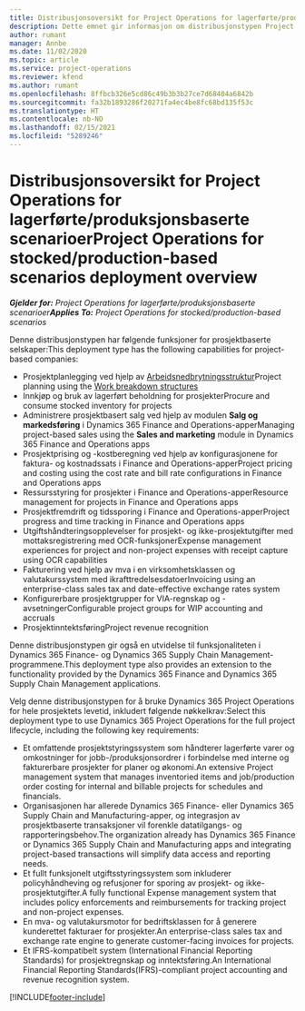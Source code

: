 ```yaml
---
title: Distribusjonsoversikt for Project Operations for lagerførte/produksjonsbaserte scenarioer
description: Dette emnet gir informasjon om distribusjonstypen Project Operations for lagerførte/produksjonsbaserte scenarioer.
author: rumant
manager: Annbe
ms.date: 11/02/2020
ms.topic: article
ms.service: project-operations
ms.reviewer: kfend
ms.author: rumant
ms.openlocfilehash: 8ffbcb326e5cd86c49b3b3b27ce7d68404a6842b
ms.sourcegitcommit: fa32b1893286f20271fa4ec4be8fc68bd135f53c
ms.translationtype: HT
ms.contentlocale: nb-NO
ms.lasthandoff: 02/15/2021
ms.locfileid: "5289246"
---
```

# <a name="project-operations-for-stockedproduction-based-scenarios-deployment-overview"></a><span data-ttu-id="5423a-103">Distribusjonsoversikt for Project Operations for lagerførte/produksjonsbaserte scenarioer</span><span class="sxs-lookup"><span data-stu-id="5423a-103">Project Operations for stocked/production-based scenarios deployment overview</span></span>

<span data-ttu-id="5423a-104">_**Gjelder for:** Project Operations for lagerførte/produksjonsbaserte scenarioer_</span><span class="sxs-lookup"><span data-stu-id="5423a-104">_**Applies To:** Project Operations for stocked/production-based scenarios_</span></span>


<span data-ttu-id="5423a-105">Denne distribusjonstypen har følgende funksjoner for prosjektbaserte selskaper:</span><span class="sxs-lookup"><span data-stu-id="5423a-105">This deployment type has the following capabilities for project-based companies:</span></span>

- <span data-ttu-id="5423a-106">Prosjektplanlegging ved hjelp av [Arbeidsnedbrytningsstruktur](work-breakdown-structures.md)</span><span class="sxs-lookup"><span data-stu-id="5423a-106">Project planning using the [Work breakdown structures](work-breakdown-structures.md)</span></span>
- <span data-ttu-id="5423a-107">Innkjøp og bruk av lagerført beholdning for prosjekter</span><span class="sxs-lookup"><span data-stu-id="5423a-107">Procure and consume stocked inventory for projects</span></span>
- <span data-ttu-id="5423a-108">Administrere prosjektbasert salg ved hjelp av modulen **Salg og markedsføring** i Dynamics 365 Finance and Operations-apper</span><span class="sxs-lookup"><span data-stu-id="5423a-108">Managing project-based sales using the **Sales and marketing** module in Dynamics 365 Finance and Operations apps</span></span>
- <span data-ttu-id="5423a-109">Prosjektprising og -kostberegning ved hjelp av konfigurasjonene for faktura- og kostnadssats i Finance and Operations-apper</span><span class="sxs-lookup"><span data-stu-id="5423a-109">Project pricing and costing using the cost rate and bill rate configurations in Finance and Operations apps</span></span>
- <span data-ttu-id="5423a-110">Ressursstyring for prosjekter i Finance and Operations-apper</span><span class="sxs-lookup"><span data-stu-id="5423a-110">Resource management for projects in Finance and Operations apps</span></span>
- <span data-ttu-id="5423a-111">Prosjektfremdrift og tidssporing i Finance and Operations-apper</span><span class="sxs-lookup"><span data-stu-id="5423a-111">Project progress and time tracking in Finance and Operations apps</span></span>
- <span data-ttu-id="5423a-112">Utgiftshåndteringsopplevelser for prosjekt- og ikke-prosjektutgifter med mottaksregistrering med OCR-funksjoner</span><span class="sxs-lookup"><span data-stu-id="5423a-112">Expense management experiences for project and non-project expenses with receipt capture using OCR capabilities</span></span>
- <span data-ttu-id="5423a-113">Fakturering ved hjelp av mva i en virksomhetsklassen og valutakurssystem med ikrafttredelsesdatoer</span><span class="sxs-lookup"><span data-stu-id="5423a-113">Invoicing using an enterprise-class sales tax and date-effective exchange rates system</span></span>
- <span data-ttu-id="5423a-114">Konfigurerbare prosjektgrupper for VIA-regnskap og -avsetninger</span><span class="sxs-lookup"><span data-stu-id="5423a-114">Configurable project groups for WIP accounting and accruals</span></span>
- <span data-ttu-id="5423a-115">Prosjektinntektsføring</span><span class="sxs-lookup"><span data-stu-id="5423a-115">Project revenue recognition</span></span>

<span data-ttu-id="5423a-116">Denne distribusjonstypen gir også en utvidelse til funksjonaliteten i Dynamics 365 Finance- og Dynamics 365 Supply Chain Management-programmene.</span><span class="sxs-lookup"><span data-stu-id="5423a-116">This deployment type also provides an extension to the functionality provided by the Dynamics 365 Finance and Dynamics 365 Supply Chain Management applications.</span></span>

<span data-ttu-id="5423a-117">Velg denne distribusjonstypen for å bruke Dynamics 365 Project Operations for hele prosjektets levetid, inkludert følgende nøkkelkrav:</span><span class="sxs-lookup"><span data-stu-id="5423a-117">Select this deployment type to use Dynamics 365 Project Operations for the full project lifecycle, including the following key requirements:</span></span>

- <span data-ttu-id="5423a-118">Et omfattende prosjektstyringssystem som håndterer lagerførte varer og omkostninger for jobb-/produksjonsordrer i forbindelse med interne og fakturerbare prosjekter for planer og økonomi.</span><span class="sxs-lookup"><span data-stu-id="5423a-118">An extensive Project management system that manages inventoried items and job/production order costing for internal and billable projects for schedules and financials.</span></span>
- <span data-ttu-id="5423a-119">Organisasjonen har allerede Dynamics 365 Finance- eller Dynamics 365 Supply Chain and Manufacturing-apper, og integrasjon av prosjektbaserte transaksjoner vil forenkle datatilgangs- og rapporteringsbehov.</span><span class="sxs-lookup"><span data-stu-id="5423a-119">The organization already has Dynamics 365 Finance or Dynamics 365 Supply Chain and Manufacturing apps and integrating project-based transactions will simplify data access and reporting needs.</span></span>
- <span data-ttu-id="5423a-120">Et fullt funksjonelt utgiftsstyringssystem som inkluderer policyhåndheving og refusjoner for sporing av prosjekt- og ikke-prosjektutgifter.</span><span class="sxs-lookup"><span data-stu-id="5423a-120">A fully functional Expense management system that includes policy enforcements and reimbursements for tracking project and non-project expenses.</span></span>
- <span data-ttu-id="5423a-121">En mva- og valutakursmotor for bedriftsklassen for å generere kunderettet fakturaer for prosjekter.</span><span class="sxs-lookup"><span data-stu-id="5423a-121">An enterprise-class sales tax and exchange rate engine to generate customer-facing invoices for projects.</span></span>
- <span data-ttu-id="5423a-122">Et IFRS-kompatibelt system (International Financial Reporting Standards) for prosjektregnskap og inntektsføring.</span><span class="sxs-lookup"><span data-stu-id="5423a-122">An International Financial Reporting Standards(IFRS)-compliant project accounting and revenue recognition system.</span></span>



[!INCLUDE[footer-include](../includes/footer-banner.md)]
